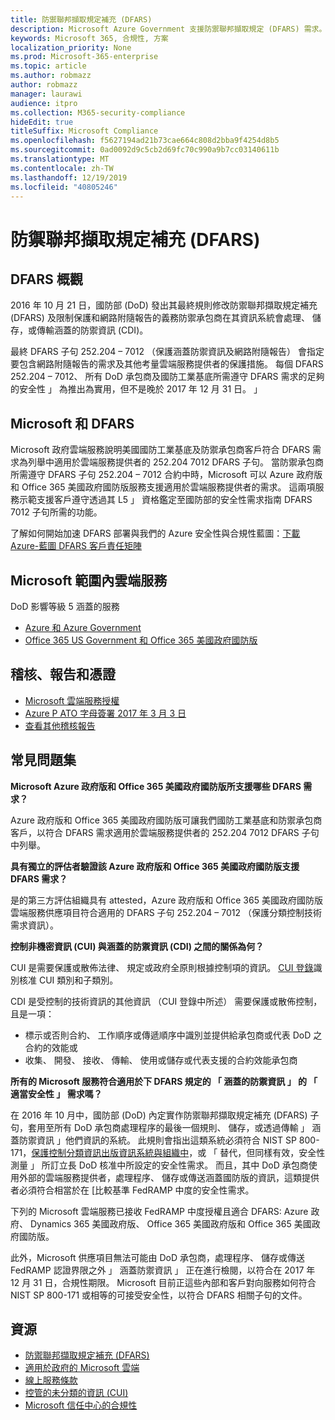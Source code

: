 ```yaml
---
title: 防禦聯邦擷取規定補充 (DFARS)
description: Microsoft Azure Government 支援防禦聯邦擷取規定 (DFARS) 需求。
keywords: Microsoft 365, 合規性, 方案
localization_priority: None
ms.prod: Microsoft-365-enterprise
ms.topic: article
ms.author: robmazz
author: robmazz
manager: laurawi
audience: itpro
ms.collection: M365-security-compliance
hideEdit: true
titleSuffix: Microsoft Compliance
ms.openlocfilehash: f5627194ad21b73cae664c808d2bba9f4254d8b5
ms.sourcegitcommit: 0ad0092d9c5cb2d69fc70c990a9b7cc03140611b
ms.translationtype: MT
ms.contentlocale: zh-TW
ms.lasthandoff: 12/19/2019
ms.locfileid: "40805246"
---
```

# <a name="defense-federal-acquisition-regulation-supplement-dfars"></a>防禦聯邦擷取規定補充 (DFARS)

## <a name="dfars-overview"></a>DFARS 概觀

2016 年 10 月 21 日，國防部 (DoD) 發出其最終規則修改防禦聯邦擷取規定補充 (DFARS) 及限制保護和網路附隨報告的義務防禦承包商在其資訊系統會處理、 儲存，或傳輸涵蓋的防禦資訊 (CDI)。  
  
最終 DFARS 子句 252.204 – 7012 （保護涵蓋防禦資訊及網路附隨報告） 會指定要包含網路附隨報告的需求及其他考量雲端服務提供者的保護措施。 每個 DFARS 252.204 – 7012、 所有 DoD 承包商及國防工業基底所需遵守 DFARS 需求的足夠的安全性 」 為推出為實用，但不是晚於 2017 年 12 月 31 日。 」

## <a name="microsoft-and-dfars"></a>Microsoft 和 DFARS

Microsoft 政府雲端服務說明美國國防工業基底及防禦承包商客戶符合 DFARS 需求為列舉中適用於雲端服務提供者的 252.204 7012 DFARS 子句。 當防禦承包商所需遵守 DFARS 子句 252.204 – 7012 合約中時，Microsoft 可以 Azure 政府版和 Office 365 美國政府國防版服務支援適用於雲端服務提供者的需求。 這兩項服務示範支援客戶遵守透過其 L5 」 資格鑑定至國防部的安全性需求指南 DFARS 7012 子句所需的功能。  
  
了解如何開始加速 DFARS 部署與我們的 Azure 安全性與合規性藍圖：[下載 Azure-藍圖 DFARS 客戶責任矩陣](https://servicetrust.microsoft.com/ViewPage/Blueprint?command=Download&downloadType=Document&downloadId=7ed1b47c-b180-4323-9aec-21712d54b167&docTab=fc060920-cdb8-11e7-bacf-0bf52b09d912_DoD_Blueprint)

## <a name="microsoft-in-scope-cloud-services"></a>Microsoft 範圍內雲端服務

DoD 影響等級 5 涵蓋的服務

- [Azure 和 Azure Government](https://aka.ms/AzureCompliance)
- [Office 365 US Government 和 Office 365 美國政府國防版](https://go.microsoft.com/fwlink/p/?LinkID=2077751)

## <a name="audits-reports-and-certificates"></a>稽核、報告和憑證

- [Microsoft 雲端服務授權](https://marketplace.fedramp.gov/index.html#/products?status=Compliant&sort=productName)
- [Azure P ATO 字母簽署 2017 年 3 月 3 日](https://servicetrust.microsoft.com/ViewPage/MSComplianceGuide?command=Download&downloadType=Document&downloadId=94ff5b42-4077-4612-8cf7-3194ded323dc&docTab=4ce99610-c9c0-11e7-8c2c-f908a777fa4d_GRC_Assessment_Reports)
- [查看其他稽核報告](https://aka.ms/auditreports)

## <a name="frequently-asked-questions"></a>常見問題集

**Microsoft Azure 政府版和 Office 365 美國政府國防版所支援哪些 DFARS 需求？**

Azure 政府版和 Office 365 美國政府國防版可讓我們國防工業基底和防禦承包商客戶，以符合 DFARS 需求適用於雲端服務提供者的 252.204 7012 DFARS 子句中列舉。

**具有獨立的評估者驗證該 Azure 政府版和 Office 365 美國政府國防版支援 DFARS 需求？**

是的第三方評估組織具有 attested，Azure 政府版和 Office 365 美國政府國防版雲端服務供應項目符合適用的 DFARS 子句 252.204 – 7012 （保護分類控制技術需求資訊）。

**控制非機密資訊 (CUI) 與涵蓋的防禦資訊 (CDI) 之間的關係為何？**

CUI 是需要保護或散佈法律、 規定或政府全原則根據控制項的資訊。 [CUI 登錄](https://www.archives.gov/cui/registry/category-list.html)識別核准 CUI 類別和子類別。

CDI 是受控制的技術資訊的其他資訊 （CUI 登錄中所述） 需要保護或散佈控制，且是一項：

- 標示或否則合約、 工作順序或傳遞順序中識別並提供給承包商或代表 DoD 之合約的效能或
- 收集、 開發、 接收、 傳輸、 使用或儲存或代表支援的合約效能承包商

**所有的 Microsoft 服務符合適用於下 DFARS 規定的 「 涵蓋的防禦資訊 」 的 「 適當安全性 」 需求嗎？**

在 2016 年 10 月中，國防部 (DoD) 內定實作防禦聯邦擷取規定補充 (DFARS) 子句，套用至所有 DoD 承包商處理程序的最後一個規則、 儲存，或透過傳輸 」 涵蓋防禦資訊 」他們資訊的系統。 此規則會指出這類系統必須符合 NIST SP 800-171，[保護控制分類資訊出版資訊系統與組織中](https://nvlpubs.nist.gov/nistpubs/SpecialPublications/NIST.SP.800-171.pdf)，或 「 替代，但同樣有效，安全性測量 」 所訂立長 DoD 核准中所設定的安全性需求。 而且，其中 DoD 承包商使用外部的雲端服務提供者，處理程序、 儲存或傳送涵蓋國防版的資訊，這類提供者必須符合相當於在 [比較基準 FedRAMP 中度的安全性需求。

下列的 Microsoft 雲端服務已接收 FedRAMP 中度授權且適合 DFARS: Azure 政府、 Dynamics 365 美國政府版、 Office 365 美國政府版和 Office 365 美國政府國防版。

此外，Microsoft 供應項目無法可能由 DoD 承包商，處理程序、 儲存或傳送 FedRAMP 認證界限之外 」 涵蓋防禦資訊 」 正在進行檢閱，以符合在 2017 年 12 月 31 日，合規性期限。 Microsoft 目前正這些內部和客戶對向服務如何符合 NIST SP 800-171 或相等的可接受安全性，以符合 DFARS 相關子句的文件。

## <a name="resources"></a>資源

- [防禦聯邦擷取規定補充 (DFARS)](https://www.acq.osd.mil/dpap/dars/dfarspgi/current/index.html)
- [適用於政府的 Microsoft 雲端](https://enterprise.microsoft.com/industries/government/start-your-microsoft-cloud-for-government-trial-today)
- [線上服務條款](https://www.microsoftvolumelicensing.com/DocumentSearch.aspx?Mode=3&DocumentTypeId=31)
- [控管的未分類的資訊 (CUI)](https://www.archives.gov/cui/registry/category-list)
- [Microsoft 信任中心的合規性](https://www.microsoft.com/trust-center/compliance/compliance-overview)
